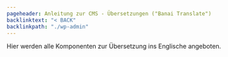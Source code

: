 ```yaml
---
pageheader: Anleitung zur CMS - Übersetzungen ("Banai Translate")
backlinktext: "< BACK"
backlinkpath: "./wp-admin"
---
```


Hier werden alle Komponenten zur Übersetzung ins Englische angeboten.

